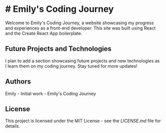 # # **Emily's Coding Journey**

Welcome to Emily's Coding Journey, a website showcasing my progress and experiences as a front-end developer. This site was built using React and the Create React App boilerplate.

## Future Projects and Technologies
I plan to add a section showcasing future projects and new technologies as I learn them on my coding journey. Stay tuned for more updates!

## Authors
Emily - Initial work - Emily's Coding Journey

## License
This project is licensed under the MIT License - see the *LICENSE.md* file for details.